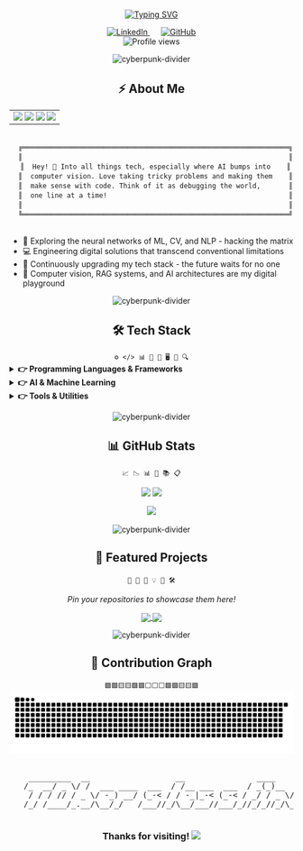# 

<div align="center">
  
  [![Typing SVG](https://readme-typing-svg.demolab.com/?lines=Initiating+neural+interface...;Welcome+to+my+digital+realm;Where+reality+meets+imagination;The+future+is+already+here&font=Orbitron&center=true&width=1200&height=180&duration=2500&pause=500&color=00FFFF&size=36)](https://git.io/typing-svg)
  
</div>

<div align="center">
  <a href="https://linkedin.com/in/jamsylph" target="_blank">
    <img src="https://img.shields.io/badge/LinkedIn-0A66C2?style=for-the-badge&logo=linkedin&logoColor=black&labelColor=00FFFF" alt="LinkedIn"/>
  </a>&nbsp;&nbsp;&nbsp;&nbsp;
  <a href="https://github.com/jamsylph" target="_blank">
    <img src="https://img.shields.io/badge/GitHub-8B00FF?style=for-the-badge&logo=github&logoColor=black&labelColor=00FFFF" alt="GitHub"/>
  </a>
</div>

<div align="center">
  <img src="https://komarev.com/ghpvc/?username=jamsylph&style=flat-square&color=00FFFF" alt="Profile views" />
</div>

<p align="center">
  <img src="https://i.imgur.com/waxVImv.png" alt="cyberpunk-divider" />
</p>

<div align="center">
  <h2>⚡ About Me</h2>
</div>

<div align="center">
  <table border="0">
    <tr>
      <td align="center">
        <img src="https://img.shields.io/badge/🔹_AI-00FFFF?style=for-the-badge&logoColor=black" />
        <img src="https://img.shields.io/badge/🔹_Computer_Vision-00FFFF?style=for-the-badge&logoColor=black" />
        <img src="https://img.shields.io/badge/🔹_NLP-00FFFF?style=for-the-badge&logoColor=black" />
        <img src="https://img.shields.io/badge/🔹_Algorithm_Engineer-00FFFF?style=for-the-badge&logoColor=black" />
      </td>
    </tr>
  </table>
</div>

<p align="center">
  <code>
  ╔══════════════════════════════════════════════════════════════════╗
  ║                                                                  ║
  ║  Hey! 👋 Into all things tech, especially where AI bumps into    ║
  ║  computer vision. Love taking tricky problems and making them    ║
  ║  make sense with code. Think of it as debugging the world,       ║
  ║  one line at a time!                                             ║
  ║                                                                  ║
  ╚══════════════════════════════════════════════════════════════════╝
  </code>
</p>

- 🔮 Exploring the neural networks of ML, CV, and NLP - hacking the matrix
- 💻 Engineering digital solutions that transcend conventional limitations
- 🚀 Continuously upgrading my tech stack - the future waits for no one
- 🤖 Computer vision, RAG systems, and AI architectures are my digital playground

<p align="center">
  <img src="https://i.imgur.com/waxVImv.png" alt="cyberpunk-divider" />
</p>

<div align="center">
  <h2>🛠️ Tech Stack</h2>
</div>

<div align="center">
  <code>⚙️ &lt;/&gt; 📊 🧠 🔧 🖥️ 📡 🔍</code>
</div>

<details>
<summary><b>👉 Programming Languages & Frameworks</b></summary>
<br>
<p align="center">
  <img src="https://img.shields.io/badge/Python-3776AB?style=for-the-badge&logo=python&logoColor=black&labelColor=00FFFF" />&nbsp;
  <img src="https://img.shields.io/badge/C%2B%2B-00599C?style=for-the-badge&logo=c%2B%2B&logoColor=black&labelColor=00FFFF" />&nbsp;
  <img src="https://img.shields.io/badge/PyTorch-EE4C2C?style=for-the-badge&logo=pytorch&logoColor=black&labelColor=00FFFF" />&nbsp;
  <img src="https://img.shields.io/badge/OpenCV-5C3EE8?style=for-the-badge&logo=opencv&logoColor=black&labelColor=00FFFF" />&nbsp;
  <img src="https://img.shields.io/badge/MySQL-4479A1?style=for-the-badge&logo=mysql&logoColor=black&labelColor=00FFFF" />&nbsp;
  <img src="https://img.shields.io/badge/LaTeX-008080?style=for-the-badge&logo=latex&logoColor=black&labelColor=00FFFF" />&nbsp;
  <img src="https://img.shields.io/badge/Jupyter-F37626?style=for-the-badge&logo=jupyter&logoColor=black&labelColor=00FFFF" />&nbsp;
  <img src="https://img.shields.io/badge/Tableau-E97627?style=for-the-badge&logo=tableau&logoColor=black&labelColor=00FFFF" />
</p>
</details>

<details>
<summary><b>👉 AI & Machine Learning</b></summary>
<br>
<p align="center">
  <img src="https://img.shields.io/badge/Machine_Learning-4B8BBE?style=for-the-badge&logoColor=black&labelColor=00FFFF" />&nbsp;
  <img src="https://img.shields.io/badge/Computer_Vision-5C3EE8?style=for-the-badge&logoColor=black&labelColor=00FFFF" />&nbsp;
  <img src="https://img.shields.io/badge/Deep_Learning-FF6F00?style=for-the-badge&logoColor=black&labelColor=00FFFF" />&nbsp;
  <img src="https://img.shields.io/badge/NLP-9CF?style=for-the-badge&logoColor=black&labelColor=00FFFF" />&nbsp;
  <img src="https://img.shields.io/badge/Object_Detection-CD5C5C?style=for-the-badge&logoColor=black&labelColor=00FFFF" />&nbsp;
  <img src="https://img.shields.io/badge/RAG-8B00FF?style=for-the-badge&logoColor=black&labelColor=00FFFF" />
</p>
</details>

<details>
<summary><b>👉 Tools & Utilities</b></summary>
<br>
<p align="center">
  <img src="https://img.shields.io/badge/Data_Annotation-25A162?style=for-the-badge&logoColor=black&labelColor=00FFFF" />&nbsp;
  <img src="https://img.shields.io/badge/LabelMe-25A162?style=for-the-badge&logoColor=black&labelColor=00FFFF" />&nbsp;
  <img src="https://img.shields.io/badge/LabelImg-FFA500?style=for-the-badge&logoColor=black&labelColor=00FFFF" />&nbsp;
  <img src="https://img.shields.io/badge/CVAT-00AEFF?style=for-the-badge&logo=opencv&logoColor=black&labelColor=00FFFF" />&nbsp;
  <img src="https://img.shields.io/badge/Stata-3776AB?style=for-the-badge&logo=stata&logoColor=black&labelColor=00FFFF" />
</p>
</details>

<p align="center">
  <img src="https://i.imgur.com/waxVImv.png" alt="cyberpunk-divider" />
</p>

<div align="center">
  <h2>📊 GitHub Stats</h2>
  <code>📈 📉 📊 🔢 📚 📋</code>
</div>

<p align="center">
  <img width="49%" src="https://github-readme-stats.vercel.app/api?username=jamsylph&show_icons=true&hide_border=true&count_private=true&include_all_commits=true&theme=radical" />
  <img width="49%" src="https://github-readme-streak-stats.herokuapp.com/?user=jamsylph&hide_border=true&theme=radical&date_format=M%20j%5B%2C%20Y%5D" />
</p>

<p align="center">
  <img width="38%" src="https://github-readme-stats.vercel.app/api/top-langs/?username=jamsylph&hide_border=true&layout=compact&theme=radical" />
</p>

<p align="center">
  <img src="https://i.imgur.com/waxVImv.png" alt="cyberpunk-divider" />
</p>

<div align="center">
  <h2>💼 Featured Projects</h2>
  <code>🚀 🔬 🌟 💡 🔮 🛠️</code>
  <p><i>Pin your repositories to showcase them here!</i></p>
</div>

<p align="center">
  <a href="https://github.com/jamsylph/your-project-1">
    <img width="49%" align="center" src="https://github-readme-stats.vercel.app/api/pin/?username=jamsylph&repo=your-project-1&theme=radical&hide_border=true" />
  </a>
  <a href="https://github.com/jamsylph/your-project-2">
    <img width="49%" align="center" src="https://github-readme-stats.vercel.app/api/pin/?username=jamsylph&repo=your-project-2&theme=radical&hide_border=true" />
  </a>
</p>

<p align="center">
  <img src="https://i.imgur.com/waxVImv.png" alt="cyberpunk-divider" />
</p>

<div align="center">
  <h2>🐍 Contribution Graph</h2>
  <code>🟩🟩🟨🟨🟩🟩⬜⬜⬜🟩🟩🟨🟨🟩</code>
</div>

<div align="center">
  <picture>
    <source media="(prefers-color-scheme: dark)" srcset="https://raw.githubusercontent.com/jamsylph/jamsylph/output/github-contribution-grid-snake-dark.svg">
    <source media="(prefers-color-scheme: light)" srcset="https://raw.githubusercontent.com/jamsylph/jamsylph/output/github-contribution-grid-snake.svg">
    <img alt="snake animation" src="https://raw.githubusercontent.com/jamsylph/jamsylph/output/github-contribution-grid-snake.svg">
  </picture>
</div>

<br/>

<div align="center">
  <pre>
    _________  __                  __               ____              
   /_  __/ _ \/ /  ___ ____  ___  / /__ ___  ___  / _(_)__  ___ ___  
    / / / // / _ \/ -_) __/ (_-< / / -_|_-< (_-< / _/ / _ \/ -_|_-<  
   /_/ /____/_.__/\__/_/   /___//_/\__/___//___/_//_/_//_/\__/___/   
  </pre>
  <h3>Thanks for visiting! <img src="https://img.shields.io/badge/⚡-00FFFF?style=for-the-badge&logoColor=black" /></h3>
</div>
